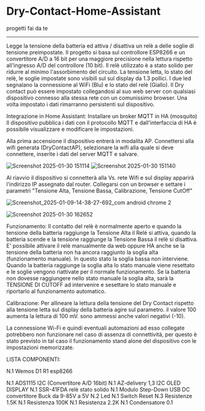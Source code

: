 # Dry-Contact-Home-Assistant
progetti fai da te
**********************************
Legge la tensione della batteria ed attiva / disattiva un relè a delle soglie di tensione preimpostate. 
Il progetto si basa sul controllore ESP8266 e un convertitore A/D a 16 bit per una maggiore precisione
nella lettura rispetto all'ingresso A/D del controllore (10 bit).
Il relè utilizzato è a stato solido per ridurre al minimo l'assorbimento del circuito.
La tensione letta, lo stato del relè, le soglie impostate sono visibili sul sul display da 1.3 pollici.
I due led segnalano la connessione al WiFi (Blu) e lo stato del relè (Giallo).
Il Dry contact può essere impostato collegandosi al suo web server con qualsiasi dispositivo connesso
alla stessa rete con un comunissimo browser. Una volta impostato i dati rimarranno persistenti sul
dispositivo.

Integrazione in Home Assistant:
Installare un broker MQTT in HA (mosquito)
Il dispositivo pubblica i dati con il protocollo MQTT e dall'interfaccia di HA è possibile visualizzare
e modificare le impostazioni.


Alla prima accensione il dispositivo entrerà in modalita AP. Connettersi alla wifi generata
(DryContactAP), selezionare la wifi alla quale si deve connettere, inserite i dati del server MQTT e salvare.

![Screenshot 2025-01-30 151114](https://github.com/user-attachments/assets/af58bd3d-ebaa-4d13-8f47-f0ffa753abf7)
![Screenshot 2025-01-30 151140](https://github.com/user-attachments/assets/678acf27-c2c5-4430-88f3-971afd9bd079)


Al riavvio il dispositivo si connetterà alla Vs. rete Wifi e sul display apparirà l'indirizzo IP assegnato dal router.
Collegarsi con un browser e settare i parametri "Tensione Alta, Tensione Bassa, Calibrazione, Tensione CutOff"

![Screenshot_2025-01-09-14-38-27-692_com android chrome 2](https://github.com/user-attachments/assets/43f43b96-98fb-4c04-8b76-686de75a5c4c)

![Screenshot 2025-01-30 162652](https://github.com/user-attachments/assets/9b3f14d4-0ef5-4323-a48c-7bc6f2c0b2a7)

Funzionamento:  Il contatto del relè è normalmente aperto e quando la tensione della batteria raggiunge la Tensione Alta il Relè si attiva, quando la batteria scende e la tensione raggiunge la Tensione Bassa il relè si disattiva.
E' possibile attivare il relè manualmente da web oppure HA anche se la tensione della batteria non ha ancora raggiunto la
soglia alta (funzionamento manuale). In questo stato la soglia bassa non interviene. Quando la batteria raggiunge la soglia alta lo stato manuale viene resettato e le soglie vengono riattivate per il normale funzionamento. Se la batteria non dovesse raggiungere nello stato manuale la soglia alta, sarà la TENSIONE DI CUTOFF ad intervenire e sesettare lo stato manuale e riportarlo al funzionamento automatico.

Calibrazione: Per allineare la lettura della tensione del Dry Contact rispetto alla tensione letta sul display della batteria
agire sul parametro. il valore 100 aumenta la lettura di 100 mV. sono ammessi anche valori negativi (-10).

La connessione Wi-Fi e quindi eventuali automazioni ad esso collegate potrebbero non funzionare nel caso di assenza di connettività, per questo è stato previsto
in tal caso il funzionamento stand alone del dispositivo con le impostazioni memorizzate.

LISTA COMPONENTI:

N.1 Wemos D1 R1 esp8266

N.1 ADS1115 I2C (Convertitore A/D 16bit)
N.1 AZ-delivery 1,3 I2C OLED DISPLAY
N.1 SSR-41FDA relè stato solido
N.1 Modulo Step-Down USB DC convertitore Buck da 9-85V a 5V
N.2 Led
N.1 Switch Reset
N.3 Resistenze 1.5K
N.1 Resistenza 100K
N.1 Resistenza 2.2K
N.1 Condensatore 0.1


